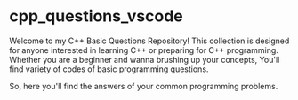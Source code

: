 # cpp_questions_vscode
Welcome to my C++ Basic Questions Repository!
This collection is designed for anyone interested in learning C++ or preparing for C++ programming.
Whether you are a beginner and wanna brushing up your concepts, You'll find variety of codes of basic programming questions.

So, here you'll find the answers of your common programming problems.
